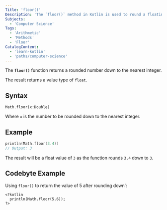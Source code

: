 ```yaml
---
Title: 'floor()'
Description: 'The `floor()` method in Kotlin is used to round a floating-point to a nearest lowest integer value'
Subjects:
  - 'Computer Science'
Tags:
  - 'Arithmetic'
  - 'Methods'
  - 'Floor'
CatalogContent:
  - 'learn-kotlin'
  - 'paths/computer-science'
---
```


The **`floor()`** function returns a rounded number down to the nearest integer.

The result returns a value type of `float`.

## Syntax

```pseudo
Math.floor(x:Double)
```

Where `x` is the number to be rounded down to the nearest integer.

## Example

```kotlin
println(Math.floor(3.4))
// Output: 3
```

The result will be a float value of `3` as the function rounds `3.4` down to `3`.

## Codebyte Example

Using `floor()` to return the value of 5 after rounding down`:

```codebyte/kotlin
<?kotlin
  println(Math.floor(5.6));
?>
```

